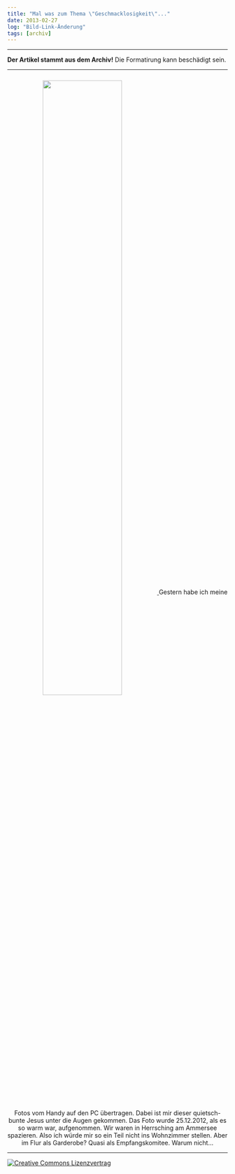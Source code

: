 ```yaml
---
title: "Mal was zum Thema \"Geschmacklosigkeit\"..."
date: 2013-02-27
log: "Bild-Link-Änderung"
tags: [archiv]
---
```

<hr><b>Der Artikel stammt aus dem Archiv!</b> Die Formatirung kann beschädigt sein.<hr>
<p  align="center" >
<a href="http://www.the-independent-friend.de/files/2012-12-25%2014.15.46.jpg"  >
<!-- <img src="http://www.the-independent-friend.de/files/ich_2012-12-25.jpg"  width="60%" height="auto"  align="center"  vspace="10" hspace="20" /> -->
<img src="http://www.the-independent-friend.de/files/2012-12-25%2014.15.46.jpg"  width="60%" height="auto"  align="center"  vspace="10" hspace="20" />
</a>
Gestern habe ich meine Fotos vom Handy auf den PC übertragen. Dabei ist mir dieser quietsch-bunte Jesus unter die Augen gekommen. Das Foto wurde 25.12.2012, als es so warm war, aufgenommen. Wir waren in Herrsching am Ammersee spazieren.  Also ich würde mir so ein Teil nicht ins Wohnzimmer stellen.  Aber im Flur als Garderobe? Quasi als Empfangskomitee. Warum nicht...
</p>

<hr>
<a rel="license" href="http://creativecommons.org/licenses/by-sa/3.0/"><img alt="Creative Commons Lizenzvertrag" style="border-width:0" src="http://i.creativecommons.org/l/by-sa/3.0/88x31.png" /></a>
